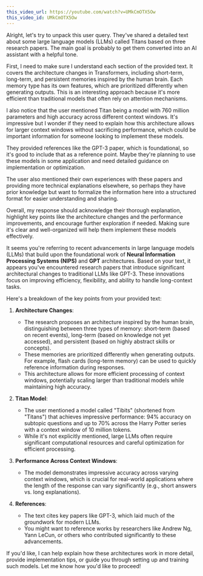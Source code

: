 ```yaml
---
this_video_url: https://youtube.com/watch?v=UMkCmOTX5Ow
this_video_id: UMkCmOTX5Ow
---
```

<think>
Alright, let's try to unpack this user query. They've shared a detailed text about some large language models (LLMs) called Titans based on three research papers. The main goal is probably to get them converted into an AI assistant with a helpful tone.

First, I need to make sure I understand each section of the provided text. It covers the architecture changes in Transformers, including short-term, long-term, and persistent memories inspired by the human brain. Each memory type has its own features, which are prioritized differently when generating outputs. This is an interesting approach because it's more efficient than traditional models that often rely on attention mechanisms.

I also notice that the user mentioned Titan being a model with 760 million parameters and high accuracy across different context windows. It's impressive but I wonder if they need to explain how this architecture allows for larger context windows without sacrificing performance, which could be important information for someone looking to implement these models.

They provided references like the GPT-3 paper, which is foundational, so it's good to include that as a reference point. Maybe they're planning to use these models in some application and need detailed guidance on implementation or optimization.

The user also mentioned their own experiences with these papers and providing more technical explanations elsewhere, so perhaps they have prior knowledge but want to formalize the information here into a structured format for easier understanding and sharing.

Overall, my response should acknowledge their thorough explanation, highlight key points like the architecture changes and the performance improvements, and encourage further exploration if needed. Making sure it's clear and well-organized will help them implement these models effectively.
</think>

It seems you're referring to recent advancements in large language models (LLMs) that build upon the foundational work of **Neural Information Processing Systems (NIPS)** and **GPT** architectures. Based on your text, it appears you've encountered research papers that introduce significant architectural changes to traditional LLMs like GPT-3. These innovations focus on improving efficiency, flexibility, and ability to handle long-context tasks.

Here's a breakdown of the key points from your provided text:

1. **Architecture Changes**:
   - The research proposes an architecture inspired by the human brain, distinguishing between three types of memory: short-term (based on recent events), long-term (based on knowledge not yet accessed), and persistent (based on highly abstract skills or concepts).
   - These memories are prioritized differently when generating outputs. For example, flash cards (long-term memory) can be used to quickly reference information during responses.
   - This architecture allows for more efficient processing of context windows, potentially scaling larger than traditional models while maintaining high accuracy.

2. **Titan Model**:
   - The user mentioned a model called "Tibits" (shortened from "Titans") that achieves impressive performance: 94% accuracy on subtopic questions and up to 70% across the Harry Potter series with a context window of 10 million tokens.
   - While it's not explicitly mentioned, large LLMs often require significant computational resources and careful optimization for efficient processing.

3. **Performance Across Context Windows**:
   - The model demonstrates impressive accuracy across varying context windows, which is crucial for real-world applications where the length of the response can vary significantly (e.g., short answers vs. long explanations).

4. **References**:
   - The text cites key papers like GPT-3, which laid much of the groundwork for modern LLMs.
   - You might want to reference works by researchers like Andrew Ng, Yann LeCun, or others who contributed significantly to these advancements.

If you'd like, I can help explain how these architectures work in more detail, provide implementation tips, or guide you through setting up and training such models. Let me know how you'd like to proceed!
